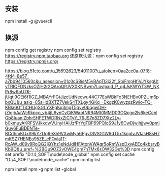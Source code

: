 ## 安装
npm install -g @vue/cli

## 换源
npm config get registry
npm config set registry https://registry.npm.taobao.org
还原默认源：npm config set registry https://registry.npmjs.org/

https://blog.51cto.com/u_15692623/5401100?u_atoken=0aa2cc0a-07f8-4fd4-8e57-a7bb9410560c&u_asession=01c0cS8isM5vBApTl3j22f_SbiFmpHfiVJYksgUtvTRIQFDNzksOZjH2r2QArqQPJVX0KNBwm7Lovlpxjd_P_q4JsKWYrT3W_NKPr8w6oU7K-jUqtl9GEi6f1lGZ_MBAYrFGtJjzcUdNecwu44C77EsWBkFo3NEHBv0PZUm6pbxQU&u_asig=05sHdBXTZ7VekS4TXLgy4GKq_-DkgzK0wyzqzRwio-TQ-KBla6GfTiCHUgSGLYXFgKq3mgT5gyv0bqgwDH-jZigjbAaWcRkpco_vb4jL6ynCyGiKWaotNR94Mt0MMD03OQcgq2ls6keCcnlGb8IuanIZbhrSHFETWDRNxZjCTyY_79JS7q8ZD7Xtz2Ly-b0kmuyAKRFSVJkkdwVUnyHAIJzfPrYgTBF69PQloS9J1y6CwDjwjhjjwv0pmjGuy6FuBDENTe-BCdhmKUxS9kYZDq9e3h9VXwMyh6PgyDIVSG1W9dT5x1knpIvJVIJsH8sH7mKSZ7HENEo95ZE_eFOvla1T-RcAW_d09v9RoQG2jQYhz1eNdJdlHFAtonVWAgr5oRmWspDxyAEEo4kbsryBKb9Q&u_aref=%2BGu9OZ2vOWE4gm7nTMx6sOW32Gs%3D
npm config set prefix "D:\4_SOFT\node\node_global"
npm config set cache "D:\4_SOFT\node\node_cache"
npm config list

npm install npm -g
npm list -global